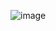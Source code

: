 ![image](https://github.com/MISW-4201-ProcesosDesarrolloAgil/MISW4201-202411-Frontend-Grupo23/assets/17055234/70f2cbdd-2bf6-4a48-99dd-12883b7982a8)
